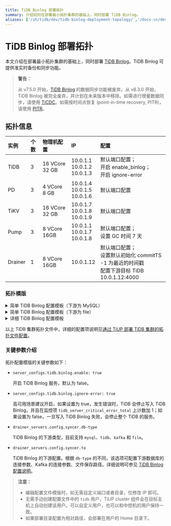 ```yaml
---
title: TiDB Binlog 部署拓扑
summary: 介绍如何在部署最小拓扑集群的基础上，同时部署 TiDB Binlog。
aliases: ['/zh/tidb/dev/tidb-binlog-deployment-topology/','/docs-cn/dev/tidb-binlog-deployment-topology/','/zh/tidb/stable/tidb-binlog-deployment-topology/']
---
```


# TiDB Binlog 部署拓扑

本文介绍在部署最小拓扑集群的基础上，同时部署 [TiDB Binlog](/tidb-binlog/tidb-binlog-overview.md)。TiDB Binlog 可提供准实时备份和同步功能。

> **警告：**
>
> 从 v7.5.0 开始，[TiDB Binlog](/tidb-binlog/tidb-binlog-overview.md) 的数据同步功能被废弃。从 v8.3.0 开始，TiDB Binlog 被完全废弃，并计划在未来版本中移除。如需进行增量数据同步，请使用 [TiCDC](/ticdc/ticdc-overview.md)。如需按时间点恢复 (point-in-time recovery, PITR)，请使用 [PITR](/br/br-pitr-guide.md)。

## 拓扑信息

| 实例 |个数| 物理机配置 | IP | 配置 |
| :-- | :-- | :-- | :-- | :-- |
|TiDB | 3 | 16 VCore 32 GB | 10.0.1.1 <br/> 10.0.1.2 <br/> 10.0.1.3 | 默认端口配置；<br/>开启 enable_binlog； <br/> 开启 ignore-error |
| PD | 3 | 4 VCore 8 GB | 10.0.1.4 <br/> 10.0.1.5 <br/> 10.0.1.6 | 默认端口配置 |
| TiKV | 3 | 16 VCore 32 GB | 10.0.1.7 <br/> 10.0.1.8 <br/> 10.0.1.9 | 默认端口配置 |
| Pump| 3 |8 VCore 16GB |10.0.1.1 <br/> 10.0.1.7 <br/> 10.0.1.8 | 默认端口配置； <br/> 设置 GC 时间 7 天 |
| Drainer | 1 | 8 VCore 16GB | 10.0.1.12 | 默认端口配置；<br/> 设置默认初始化 commitTS -1 为最近的时间戳 <br/> 配置下游目标 TiDB 10.0.1.12:4000 |

### 拓扑模版

<details>
<summary>简单 TiDB Binlog 配置模板（下游为 MySQL）</summary>

```yaml
# # Global variables are applied to all deployments and used as the default value of
# # the deployments if a specific deployment value is missing.
global:
  user: "tidb"
  ssh_port: 22
  deploy_dir: "/tidb-deploy"
  data_dir: "/tidb-data"

server_configs:
  tidb:
    binlog.enable: true
    binlog.ignore-error: true

pd_servers:
  - host: 10.0.1.4
  - host: 10.0.1.5
  - host: 10.0.1.6
tidb_servers:
  - host: 10.0.1.1
  - host: 10.0.1.2
  - host: 10.0.1.3
tikv_servers:
  - host: 10.0.1.7
  - host: 10.0.1.8
  - host: 10.0.1.9

pump_servers:
  - host: 10.0.1.1
  - host: 10.0.1.2
  - host: 10.0.1.3
drainer_servers:
  - host: 10.0.1.12
    config:
      syncer.db-type: "tidb"
      syncer.to.host: "10.0.1.12"
      syncer.to.user: "root"
      syncer.to.password: ""
      syncer.to.port: 4000

monitoring_servers:
  - host: 10.0.1.10

grafana_servers:
  - host: 10.0.1.10

alertmanager_servers:
  - host: 10.0.1.10
```

</details>

<details>
<summary>简单 TiDB Binlog 配置模板（下游为 file）</summary>

```yaml
# # Global variables are applied to all deployments and used as the default value of
# # the deployments if a specific deployment value is missing.
global:
  user: "tidb"
  ssh_port: 22
  deploy_dir: "/tidb-deploy"
  data_dir: "/tidb-data"

server_configs:
  tidb:
    binlog.enable: true
    binlog.ignore-error: true

pd_servers:
  - host: 10.0.1.4
  - host: 10.0.1.5
  - host: 10.0.1.6
tidb_servers:
  - host: 10.0.1.1
  - host: 10.0.1.2
  - host: 10.0.1.3
tikv_servers:
  - host: 10.0.1.7
  - host: 10.0.1.8
  - host: 10.0.1.9

pump_servers:
  - host: 10.0.1.1
  - host: 10.0.1.2
  - host: 10.0.1.3
drainer_servers:
  - host: 10.0.1.12
    # drainer meta data directory path
    data_dir: "/path/to/save/data"
    config:
      syncer.db-type: "file"
      # directory to save binlog file, default same as data-dir(save checkpoint file) if this is not configured.
      # syncer.to.dir: "/path/to/save/binlog"

monitoring_servers:
  - host: 10.0.1.10

grafana_servers:
  - host: 10.0.1.10

alertmanager_servers:
  - host: 10.0.1.10
```

</details>

<details>
<summary>详细 TiDB Binlog 配置模板</summary>

```yaml
# # Global variables are applied to all deployments and used as the default value of
# # the deployments if a specific deployment value is missing.
global:
  user: "tidb"
  ssh_port: 22
  deploy_dir: "/tidb-deploy"
  data_dir: "/tidb-data"

# # Monitored variables are applied to all the machines.
monitored:
  node_exporter_port: 9100
  blackbox_exporter_port: 9115
  # deploy_dir: "/tidb-deploy/monitored-9100"
  # data_dir: "/tidb-data/monitored-9100"
  # log_dir: "/tidb-deploy/monitored-9100/log"

# # Server configs are used to specify the runtime configuration of TiDB components.
# # All configuration items can be found in TiDB docs:
# # - TiDB: https://docs.pingcap.com/zh/tidb/stable/tidb-configuration-file
# # - TiKV: https://docs.pingcap.com/zh/tidb/stable/tikv-configuration-file
# # - PD: https://docs.pingcap.com/zh/tidb/stable/pd-configuration-file
# # All configuration items use points to represent the hierarchy, e.g:
# #   readpool.storage.use-unified-pool
# #
# # You can overwrite this configuration via the instance-level `config` field.

server_configs:
  tidb:
    log.slow-threshold: 300
    binlog.enable: true
    binlog.ignore-error: true
  tikv:
    # server.grpc-concurrency: 4
    # raftstore.apply-pool-size: 2
    # raftstore.store-pool-size: 2
    # rocksdb.max-sub-compactions: 1
    # storage.block-cache.capacity: "16GB"
    # readpool.unified.max-thread-count: 12
    readpool.storage.use-unified-pool: false
    readpool.coprocessor.use-unified-pool: true
  pd:
    schedule.leader-schedule-limit: 4
    schedule.region-schedule-limit: 2048
    schedule.replica-schedule-limit: 64

pd_servers:
  - host: 10.0.1.4
    # ssh_port: 22
    # name: "pd-1"
    # client_port: 2379
    # peer_port: 2380
    # deploy_dir: "/tidb-deploy/pd-2379"
    # data_dir: "/tidb-data/pd-2379"
    # log_dir: "/tidb-deploy/pd-2379/log"
    # numa_node: "0,1"
    # # The following configs are used to overwrite the `server_configs.pd` values.
    # config:
    #   schedule.max-merge-region-size: 20
    #   schedule.max-merge-region-keys: 200000
  - host: 10.0.1.5
  - host: 10.0.1.6
tidb_servers:
  - host: 10.0.1.1
    # ssh_port: 22
    # port: 4000
    # status_port: 10080
    # deploy_dir: "/tidb-deploy/tidb-4000"
    # log_dir: "/tidb-deploy/tidb-4000/log"
    # numa_node: "0,1"
    # # The following configs are used to overwrite the `server_configs.tidb` values.
    # config:
    #   log.slow-query-file: tidb-slow-overwrited.log
  - host: 10.0.1.2
  - host: 10.0.1.3
tikv_servers:
  - host: 10.0.1.7
    # ssh_port: 22
    # port: 20160
    # status_port: 20180
    # deploy_dir: "/tidb-deploy/tikv-20160"
    # data_dir: "/tidb-data/tikv-20160"
    # log_dir: "/tidb-deploy/tikv-20160/log"
    # numa_node: "0,1"
    # # The following configs are used to overwrite the `server_configs.tikv` values.
    # config:
    #   server.grpc-concurrency: 4
    #   server.labels: { zone: "zone1", dc: "dc1", host: "host1" }
  - host: 10.0.1.8
  - host: 10.0.1.9

pump_servers:
  - host: 10.0.1.1
    ssh_port: 22
    port: 8250
    deploy_dir: "/tidb-deploy/pump-8250"
    data_dir: "/tidb-data/pump-8250"
    # The following configs are used to overwrite the `server_configs.pump` values.
    config:
      gc: 7
  - host: 10.0.1.2
    ssh_port: 22
    port: 8250
    deploy_dir: "/tidb-deploy/pump-8250"
    data_dir: "/tidb-data/pump-8250"
    # The following configs are used to overwrite the `server_configs.pump` values.
    config:
      gc: 7
  - host: 10.0.1.3
    ssh_port: 22
    port: 8250
    deploy_dir: "/tidb-deploy/pump-8250"
    data_dir: "/tidb-data/pump-8250"
    # The following configs are used to overwrite the `server_configs.pump` values.
    config:
      gc: 7
drainer_servers:
  - host: 10.0.1.12
    port: 8249
    deploy_dir: "/tidb-deploy/drainer-8249"
    data_dir: "/tidb-data/drainer-8249"
    # If drainer doesn't have a checkpoint, use initial commitTS as the initial checkpoint.
    # Will get a latest timestamp from pd if commit_ts is set to -1 (the default value).
    commit_ts: -1
    # The following configs are used to overwrite the `server_configs.drainer` values.
    config:
      syncer.db-type: "tidb"
      syncer.to.host: "10.0.1.12"
      syncer.to.user: "root"
      syncer.to.password: ""
      syncer.to.port: 4000
      syncer.to.checkpoint:
        schema: "tidb_binlog"
        type: "tidb"
        host: "10.0.1.14"
        user: "root"
        password: "123"
        port: 4000
  - host: 10.0.1.13
    port: 8249
    deploy_dir: "/tidb-deploy/drainer-8249"
    data_dir: "/tidb-data/drainer-8249"
    # If Drainer does not have a checkpoint, use the initial commitTS as the initial checkpoint.
    # If commit_ts is set to -1 (the default value), you will get a latest timestamp from PD.
    commit_ts: -1
    # The following configurations are used to overwrite the `server_configs.drainer` values.
    config:
      syncer.db-type: "kafka"
      syncer.replicate-do-db:
      - db1
      - db2
      syncer.to.kafka-addrs: "10.0.1.20:9092,10.0.1.21:9092,10.0.1.22:9092"
      syncer.to.kafka-version: "2.4.0"
      syncer.to.topic-name: "asyouwish"

monitoring_servers:
  - host: 10.0.1.10
    # ssh_port: 22
    # port: 9090
    # deploy_dir: "/tidb-deploy/prometheus-8249"
    # data_dir: "/tidb-data/prometheus-8249"
    # log_dir: "/tidb-deploy/prometheus-8249/log"

grafana_servers:
  - host: 10.0.1.10
    # port: 3000
    # deploy_dir: /tidb-deploy/grafana-3000

alertmanager_servers:
  - host: 10.0.1.10
    # ssh_port: 22
    # web_port: 9093
    # cluster_port: 9094
    # deploy_dir: "/tidb-deploy/alertmanager-9093"
    # data_dir: "/tidb-data/alertmanager-9093"
    # log_dir: "/tidb-deploy/alertmanager-9093/log"
```

</details>

以上 TiDB 集群拓扑文件中，详细的配置项说明见[通过 TiUP 部署 TiDB 集群的拓扑文件配置](/tiup/tiup-cluster-topology-reference.md)。

### 关键参数介绍

拓扑配置模版的关键参数如下：

- `server_configs.tidb.binlog.enable: true`

    开启 TiDB Binlog 服务，默认为 false。

- `server_configs.tidb.binlog.ignore-error: true`

    高可用场景建议开启，如果设置为 true，发生错误时，TiDB 会停止写入 TiDB Binlog，并且在监控项 `tidb_server_critical_error_total` 上计数加 1；如果设置为 false，一旦写入 TiDB Binlog 失败，会停止整个 TiDB 的服务。

- `drainer_servers.config.syncer.db-type`

    TiDB Binlog 的下游类型，目前支持 `mysql`、`tidb`、`kafka` 和 `file`。

- `drainer_servers.config.syncer.to`

    TiDB Binlog 的下游配置。根据 `db-type` 的不同，该选项可配置下游数据库的连接参数、Kafka 的连接参数、文件保存路径。详细说明可参见 [TiDB Binlog 配置说明](/tidb-binlog/tidb-binlog-configuration-file.md#syncerto)。

> **注意：**
>
> - 编辑配置文件模版时，如无需自定义端口或者目录，仅修改 IP 即可。
> - 无需手动创建配置文件中的 `tidb` 用户，TiUP cluster 组件会在目标主机上自动创建该用户。可以自定义用户，也可以和中控机的用户保持一致。
> - 如果部署目录配置为相对路径，会部署在用户的 Home 目录下。
